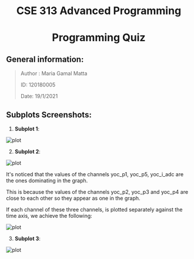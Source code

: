 # <center> **CSE 313  Advanced Programming** </center>
# <center> **Programming Quiz** </center>

## General information:
>Author : Maria Gamal Matta
>
>ID: 120180005
>
>Date: 19/1/2021
>

## Subplots Screenshots:

1. **Subplot 1**:

![plot](Subplot_1.png)

2. **Subplot 2**:
 
![plot](Subplot_2.png)
<p> 
It's noticed that the values of the channels yoc_p1, yoc_p5, yoc_i_adc are the ones dominating in the graph. 

This is because the values of the channels yoc_p2, yoc_p3 and yoc_p4 are close to each other so they appear as one in the graph.

If each channel of these three channels, is plotted separately against the time axis, we achieve the following: 
</p>

![plot](Subplot_2_separate_plots.png)

3. **Subplot 3**:

![plot](Subplot_3.png)
